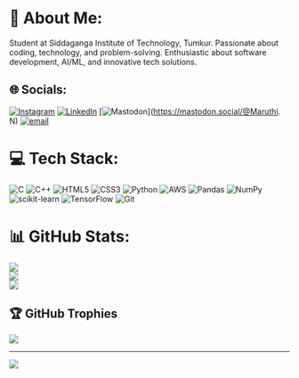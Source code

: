 # 💫 About Me:
Student at Siddaganga Institute of Technology, Tumkur. Passionate about coding, technology, and problem-solving. Enthusiastic about software development, AI/ML, and innovative tech solutions.


## 🌐 Socials:
[![Instagram](https://img.shields.io/badge/Instagram-%23E4405F.svg?logo=Instagram&logoColor=white)](https://instagram.com/maruthi_np_25) [![LinkedIn](https://img.shields.io/badge/LinkedIn-%230077B5.svg?logo=linkedin&logoColor=white)](https://linkedin.com/in/Maruthi.N) [![Mastodon](https://img.shields.io/badge/-MASTODON-%232B90D9?logo=mastodon&logoColor=white)](https://mastodon.social/@Maruthi. N) [![email](https://img.shields.io/badge/Email-D14836?logo=gmail&logoColor=white)](mailto:maruthimaruthin128@gmail.com) 

# 💻 Tech Stack:
![C](https://img.shields.io/badge/c-%2300599C.svg?style=plastic&logo=c&logoColor=white) ![C++](https://img.shields.io/badge/c++-%2300599C.svg?style=plastic&logo=c%2B%2B&logoColor=white) ![HTML5](https://img.shields.io/badge/html5-%23E34F26.svg?style=plastic&logo=html5&logoColor=white) ![CSS3](https://img.shields.io/badge/css3-%231572B6.svg?style=plastic&logo=css3&logoColor=white) ![Python](https://img.shields.io/badge/python-3670A0?style=plastic&logo=python&logoColor=ffdd54) ![AWS](https://img.shields.io/badge/AWS-%23FF9900.svg?style=plastic&logo=amazon-aws&logoColor=white) ![Pandas](https://img.shields.io/badge/pandas-%23150458.svg?style=plastic&logo=pandas&logoColor=white) ![NumPy](https://img.shields.io/badge/numpy-%23013243.svg?style=plastic&logo=numpy&logoColor=white) ![scikit-learn](https://img.shields.io/badge/scikit--learn-%23F7931E.svg?style=plastic&logo=scikit-learn&logoColor=white) ![TensorFlow](https://img.shields.io/badge/TensorFlow-%23FF6F00.svg?style=plastic&logo=TensorFlow&logoColor=white) ![Git](https://img.shields.io/badge/git-%23F05033.svg?style=plastic&logo=git&logoColor=white)
# 📊 GitHub Stats:
![](https://github-readme-stats.vercel.app/api?username=maruthimaruthin&theme=merko&hide_border=false&include_all_commits=true&count_private=true)<br/>
![](https://nirzak-streak-stats.vercel.app/?user=maruthimaruthin&theme=merko&hide_border=false)<br/>
![](https://github-readme-stats.vercel.app/api/top-langs/?username=maruthimaruthin&theme=merko&hide_border=false&include_all_commits=true&count_private=true&layout=compact)

## 🏆 GitHub Trophies
![](https://github-profile-trophy.vercel.app/?username=maruthimaruthin&theme=radical&no-frame=false&no-bg=true&margin-w=4)

---
[![](https://visitcount.itsvg.in/api?id=maruthimaruthin&icon=0&color=0)](https://visitcount.itsvg.in)

<!-- Proudly created with GPRM ( https://gprm.itsvg.in ) -->
